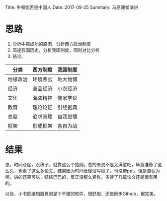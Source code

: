 Title: 牛顿能否是中国人
Date: 2017-09-25
Summary: 马原课堂演讲

# 思路

1. 分析牛顿成功的原因，分析西方政治制度
2. 简述我国历史，分析我国制度，同时对比分析
3. 结论、

|   分类   | 西方制度 | 我国制度 |
| -------- | - | -------- |
| 地缘政治 | 环境恶劣 | 地大物博 |
|   经济   | 商品经济 | 小农经济 |
|   文化   | 海盗精神 | 儒家学说 |
|   教育   | 理论论证 | 引经据典 |
|   态度   | 追求真理 | 自我觉悟 |
|   框架   | 形成框架 | 各自为战 |

# 结果

恩，时间仓促，没稿子，就靠这么个提纲。总的来说不是太满意吧，毕竟准备了这么久，也看了这么多论文，结果因为时间仓促没写稿子，也没带ppt。但是自认为呢，讲的还算可以，结结巴巴的，反正没那么紧张。多读了几篇论文还是很有用的。

以及，小书匠编辑器真的是个不错的软件，很舒服，还能同步Github，很完美。
